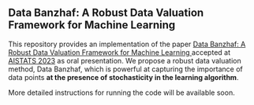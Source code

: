 ## Data Banzhaf: A Robust Data Valuation Framework for Machine Learning

This repository provides an implementation of the paper [Data Banzhaf: A Robust Data Valuation Framework for Machine Learning
](https://arxiv.org/abs/2205.15466) accepted at [AISTATS 2023](http://aistats.org/aistats2023/) as oral presentation. We propose a robust data valuation method, Data Banzhaf, which is powerful at capturing the importance of data points **at the presence of stochasticity in the learning algorithm**.

More detailed instructions for running the code will be available soon. 

